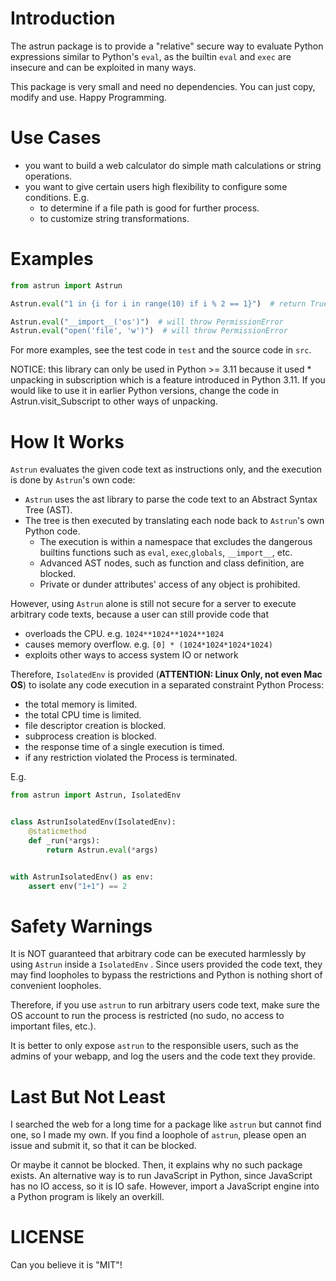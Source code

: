 # Introduction

The astrun package is to provide a "relative" secure way to evaluate Python expressions similar to Python's `eval`,
as the builtin `eval` and `exec` are insecure and can be exploited in many ways.

This package is very small and need no dependencies. You can just copy, modify and use. Happy Programming.

# Use Cases

- you want to build a web calculator do simple math calculations or string operations.
- you want to give certain users high flexibility to configure some conditions. E.g.
    - to determine if a file path is good for further process.
    - to customize string transformations.

# Examples

```python
from astrun import Astrun

Astrun.eval("1 in {i for i in range(10) if i % 2 == 1}")  # return True

Astrun.eval("__import__('os')")  # will throw PermissionError
Astrun.eval("open('file', 'w')")  # will throw PermissionError
```

For more examples, see the test code in `test` and the source code in `src`.

NOTICE: this library can only be used in Python >= 3.11 because it used * unpacking in subscription which is a
feature introduced in Python 3.11. If you would like to use it in earlier Python versions, change the code in
Astrun.visit_Subscript to other ways of unpacking.

# How It Works

`Astrun` evaluates the given code text as instructions only, and the execution is done by `Astrun`'s own code:

- `Astrun` uses the ast library to parse the code text to an Abstract Syntax Tree (AST).
- The tree is then executed by translating each node back to `Astrun`'s own Python code.
    - The execution is within a namespace that excludes the dangerous builtins functions such as
      `eval`, `exec`,`globals`, `__import__`, etc.
    - Advanced AST nodes, such as function and class definition, are blocked.
    - Private or dunder attributes' access of any object is prohibited.

However, using `Astrun` alone is still not secure for a server to execute arbitrary code texts, because a user
can still provide code that

- overloads the CPU. e.g. `1024**1024**1024**1024`
- causes memory overflow. e.g. `[0] * (1024*1024*1024*1024)`
- exploits other ways to access system IO or network

Therefore, `IsolatedEnv` is provided (**ATTENTION: Linux Only, not even Mac OS**) to isolate any code execution in a
separated constraint Python Process:

- the total memory is limited.
- the total CPU time is limited.
- file descriptor creation is blocked.
- subprocess creation is blocked.
- the response time of a single execution is timed.
- if any restriction violated the Process is terminated.

E.g.

```python
from astrun import Astrun, IsolatedEnv


class AstrunIsolatedEnv(IsolatedEnv):
    @staticmethod
    def _run(*args):
        return Astrun.eval(*args)


with AstrunIsolatedEnv() as env:
    assert env("1+1") == 2
```

# Safety Warnings

It is NOT guaranteed that arbitrary code can be executed harmlessly by using `Astrun` inside a `IsolatedEnv` . Since
users provided the code text, they may find loopholes to bypass the restrictions and Python is nothing short of
convenient loopholes.

Therefore, if you use `astrun` to run arbitrary users code text, make sure the OS account to run the process is
restricted (no sudo, no access to important files, etc.).

It is better to only expose `astrun` to the responsible users, such as the admins of your webapp, and log the users and
the code text they provide.

# Last But Not Least

I searched the web for a long time for a package like `astrun` but cannot find one, so I made my own. If you find a
loophole of `astrun`, please open an issue and submit it, so that it can be blocked.

Or maybe it cannot be blocked. Then, it explains why no such package exists. An alternative way is to run JavaScript in
Python, since JavaScript has no IO access, so it is IO safe. However, import a JavaScript engine into a Python
program is likely an overkill.

# LICENSE

Can you believe it is "MIT"!
